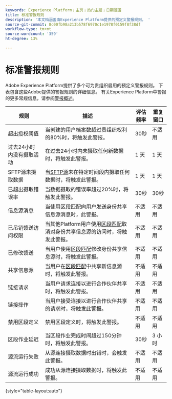 ```yaml
---
keywords: Experience Platform；主页；热门主题；日期范围
title: 标准警报规则
description: '本文档涵盖由Experience Platform提供的预定义警报规则。 '
source-git-commit: 8c00fb98a213b578f6970c1e1978f0159f8f38df
workflow-type: tm+mt
source-wordcount: '359'
ht-degree: 13%

---
```



# 标准警报规则

Adobe Experience Platform提供了多个可为贵组织启用的预定义警报规则。 下表包含这些Adobe提供的警报规则的详细信息。 有关Experience Platform中警报的更多常规信息，请参阅[警报概述](./overview.md)。

| 规则 | 描述 | 评估频率 | 重复窗口 |
| --- | --- | --- | --- |
| 超出授权阈值 | 当创建的用户档案数超过贵组织权利的80%时，将触发此警报。 | 30秒 | 不适用 |
| 过去24小时内没有摄取活动 | 在过去24小时内未摄取任何新数据时，将触发此警报。 | 1 天 | 1 天 |
| SFTP源未摄取数据 | 当[SFTP源](../../sources/connectors/cloud-storage/sftp.md)未在特定时间段内摄取任何数据时，将触发此警报。 | 1 天 | 1 天 |
| 已超出摄取错误率 | 当数据摄取的错误率超过20%时，将触发此警报。 | 30秒 | 30秒 |
| 信息源消息 | 当使用[区段匹配](../../segmentation/ui/segment-match.md)向用户发送身份共享信息源消息时，此警报。 | 不适用 | 不适用 |
| 已吊销馈送访问权限 | 当其他Platform用户使用[区段匹配](../../segmentation/ui/segment-match.md)取消对身份共享信息源的访问时，将触发此警报。 | 不适用 | 不适用 |
| 已修改馈送 | 当用户使用[区段匹配](../../segmentation/ui/segment-match.md)修改身份共享信息源时，将触发此警报。 | 不适用 | 不适用 |
| 共享信息源 | 当用户在[区段匹配](../../segmentation/ui/segment-match.md)中共享新信息源时，将触发此警报。 | 不适用 | 不适用 |
| 链接请求 | 当用户请求连接以进行合作伙伴共享时，将触发此警报。 | 不适用 | 不适用 |
| 链接操作 | 当用户接受连接以进行合作伙伴共享的请求时，将触发此警报。 | 不适用 | 不适用 |
| 禁用区段定义 | 禁用区段定义时，将触发此警报。 | 不适用 | 不适用 |
| 区段作业延迟 | 当区段作业完成时间超过150分钟时，将触发此警报。 | 30秒 | 3 小时 |
| 源流运行失败 | 从源连接摄取数据时出错时，会触发此警报。 | 不适用 | 不适用 |
| 源流运行成功 | 成功从源连接摄取数据时，将触发此警报。 | 不适用 | 不适用 |

{style=&quot;table-layout:auto&quot;}